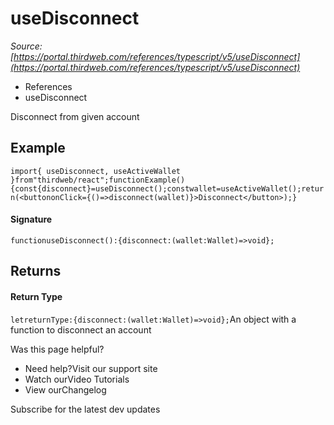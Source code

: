 # useDisconnect

*Source: [https://portal.thirdweb.com/references/typescript/v5/useDisconnect](https://portal.thirdweb.com/references/typescript/v5/useDisconnect)*

* References
* useDisconnect

Disconnect from given account

## Example

`import{ useDisconnect, useActiveWallet }from"thirdweb/react";functionExample() {const{disconnect}=useDisconnect();constwallet=useActiveWallet();return(<buttononClick={()=>disconnect(wallet)}>Disconnect</button>);}`
#### Signature

`functionuseDisconnect():{disconnect:(wallet:Wallet)=>void};`
## Returns

#### Return Type

`letreturnType:{disconnect:(wallet:Wallet)=>void};`An object with a function to disconnect an account

Was this page helpful?

* Need help?Visit our support site
* Watch ourVideo Tutorials
* View ourChangelog

Subscribe for the latest dev updates

